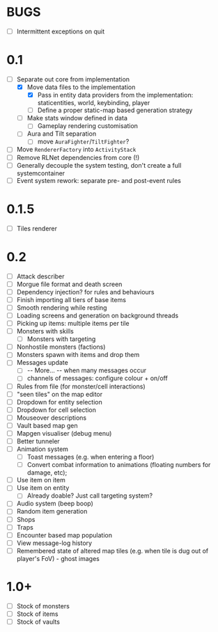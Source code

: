 # BUGS

- [ ] Intermittent exceptions on quit

# 0.1

- [ ] Separate out core from implementation
  - [X] Move data files to the implementation
	- [X] Pass in entity data providers from the implementation: staticentities, world, keybinding, player
	- [ ] Define a proper static-map based generation strategy
  - [ ] Make stats window defined in data
    - [ ] Gameplay rendering customisation
  - [ ] Aura and Tilt separation 
    - [ ] move `AuraFighter`/`TiltFighter`?
- [ ] Move `RendererFactory` into `ActivityStack`
- [ ] Remove RLNet dependencies from core (!)
- [ ] Generally decouple the system testing, don't create a full systemcontainer
- [ ] Event system rework: separate pre- and post-event rules

# 0.1.5

- [ ] Tiles renderer

# 0.2

- [ ] Attack describer
- [ ] Morgue file format and death screen
- [ ] Dependency injection? for rules and behaviours
- [ ] Finish importing all tiers of base items
- [ ] Smooth rendering while resting
- [ ] Loading screens and generation on background threads
- [ ] Picking up items: multiple items per tile
- [ ] Monsters with skills
  - [ ] Monsters with targeting
- [ ] Nonhostile monsters (factions)
- [ ] Monsters spawn with items and drop them
- [ ] Messages update
  - [ ] -- More... -- when many messages occur
  - [ ] channels of messages: configure colour + on/off
- [ ] Rules from file (for monster/cell interactions)
- [ ] "seen tiles" on the map editor
- [ ] Dropdown for entity selection
- [ ] Dropdown for cell selection
- [ ] Mouseover descriptions
- [ ] Vault based map gen
- [ ] Mapgen visualiser (debug menu)
- [ ] Better tunneler
- [ ] Animation system
  - [ ] Toast messages (e.g. when entering a floor)
  - [ ] Convert combat information to animations (floating numbers for damage, etc);
- [ ] Use item on item
- [ ] Use item on entity
  - [ ] Already doable? Just call targeting system?
- [ ] Audio system (beep boop)
- [ ] Random item generation
- [ ] Shops
- [ ] Traps
- [ ] Encounter based map population
- [ ] View message-log history
- [ ] Remembered state of altered map tiles (e.g. when tile is dug out of player's FoV) - ghost images

# 1.0+

- [ ] Stock of monsters
- [ ] Stock of items
- [ ] Stock of vaults